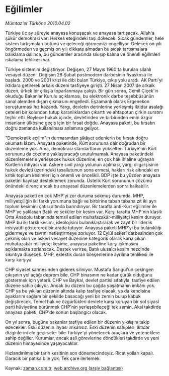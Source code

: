 # Eğilimler

*Mümtaz'er Türköne 2010.04.02*

<tr><td class="metin" colspan="2" style="padding-top: 20px; padding-left: 5px; ">Türkiye üç ay süreyle anayasa konuşacak ve anayasa tartışacak. Allah'a şükür demokrasi var: Herkes eteğindeki taşı dökecek. Sıcak gündemler, hele sistem tartışmaları bütünü ve geleceği görmemizi engelliyor. Gelecek on yılı öngörmeden ve geçmiş on yılı dikkate almadan bu sıcak tartışmalara balıklama dalınca, bu gündemler arasında sıkışıp kalma ve önemli eğilimleri ıskalama tehlikesi var.</td></tr><tr><td class="metin" colspan="2" style="padding-top: 20px; padding-left: 5px; "><p>Türkiye sistemini değiştiriyor. Değişen, 27 Mayıs 1960'ta kurulan silahlı vesayet düzeni. Değişim 28 Şubat postmodern darbesinin fiyaskosu ile başladı. 2000 ve 2001 krizi ile dibi bulan Türkiye, çıkış yolu aradı. AK Parti'yi iktidara getirerek arkaik düzeni tasfiyeye girişti. 27 Nisan 2007'de arkaik düzen, ürkek bir çıkışla toparlanmaya çalıştı. Bir gün sonra, Cemil Çiçek'in okuduğu Bakanlar Kurulu açıklaması, bu elektronik darbe teşebbüsünün sanal alemden dışarı çıkmasını engelledi. Eşzamanlı olarak Ergenekon soruşturması hız kazandı. Yargı, devletin derinlerine yerleşmiş iktidar asalağı çeteleri bir kolundan tutup karanlıklardan çıkarttı ve ahtapotun çirkin suratını teşhir etti. Böylece hukuk içinde, devletinden ve birbirinden emin özgür insanların ülkesine geçiş için bir fırsat doğdu. Anayasa paketi, bu fırsatın doğru zamanda kullanılması anlamına geliyor.
<p>"Demokratik açılım"ın durmasından şikâyet edenlerin bu fırsatı doğru okuması lâzım. Anayasa paketinde, Kürt sorununa dair doğrudan bir düzenleme yok. Ama, demokrasi standartlarını yükselten Türkiye'nin Kürt sorununu da çözüme yaklaştıracağı unutulmamalı. Anayasa paketindeki düzenlemelerle yerleşecek hukuk düzenine, en çok hak ihlaline uğrayan Kürtlerin ihtiyacı var. Askere sivil yargı yolunun açılması, yargı oligarşisinin hukuk devleti üzerindeki tasallutunun sona ermesi, hakları risk altındaki en kritik toplum kesimleri için önemli ve öncelikli. BDP işte bu yüzden anayasa paketini kayıtsız desteklemek zorunda. Üstelik Kürt sorununun çözümü önündeki direnç ancak bu anayasal düzenlemelerden sonra kalkabilir.
<p>Anayasa paketi en çok MHP'yi zor duruma sokmuş durumda. MHP, milliyetçiliğin iki farklı yorumuna bağlı ve birbirine taban tabana zıt iki ayrı toplum kesimini çatısı altında barındırıyor. Bir tarafta anti-Kürt eğilimler ile MHP'ye yaklaşan Batılı ve seküler bir kesim var. Karşı tarafta MHP'nin klasik Orta Anadolu tabanında temsil edilen muhafazakâr-milliyetçi kesim duruyor. MHP bu iki farklı kesimi, ideolojisini bulanıklaştırarak ve zayıf bir liderlik inisiyatifi göstererek bir arada tutuyor. Anayasa paketi MHP'yi bu bulanıklığı gidermeye ve tavrını netleştirmeye zorluyor. 12 Eylül askerî darbesinden çok çekmiş olan ve askerî vesayet düzenine kategorik olarak karşı çıkan muhafazakâr milliyetçi kesime, anayasa paketine karşı çıkmasını açıklamakta zorlanacak. Destek verirse, Batılı ulusalcı kesim nezdinde sıkıntıya düşecek. MHP, eklektik duran bileşenlerine ayrılma tehlikesi ile karşı karşıya.
<p>CHP siyaset sahnesinden giderek siliniyor. Mustafa Sarıgül'ün çekingen çıkışının yol açtığı deprem bile, CHP binasının ne kadar çürük olduğunu göstermek için yeterli. CHP ve Baykal, devlet partisi sıfatıyla, tasfiye edilen düzene sahip çıkıyor. Ancak bu düzeni bu çağda yaşatmanın imkânı yok. CHP ya bu yıkılan düzenin altında kalıp tasfiye olacak, ya da kendisine ayaklarını sağlam bir şekilde basacağı yeni bir zemin bulup kabuk değiştirecek. Temel hak ve özgürlükleri devlete karşı koruyan bir sol siyasî parti hüviyetine bürünmek CHP'nin yerleşebileceği tek zemin. Aksi takdirde anayasa paketi, CHP'de sonun başlangıcı olacak.
<p>On yıl sonra, bugüne bakanlar tasfiye edilen bir düzenin yıkılışını takip edecekler. Eski düzenin ihyası imkânsız. Eski düzenin sahipleri, iktidar dizginlerini ele geçirseler bile Türkiye'yi yönetecek araçlara ve yeteneklere sahip değiller. Kurumlar, ancak aslî görevlerine döndükleri takdirde ve yeni düzenin himayesinde yaşayacaklar.
<p>Hızlandırılmış bir tarih kesitinin son dönemecindeyiz. Ricat yolları kapalı. Daracık bir patika bile yok. Tek çare ilerlemek. <br/></p></p></p></p></p></p></td></tr>

Kaynak: [zaman.com.tr](http://zaman.com.tr/yazar.do?yazino=968452), [web.archive.org (arşiv bağlantısı)](http://web.archive.org/web/20100407101721/http://www.zaman.com.tr:80/yazar.do?yazino=968452)
